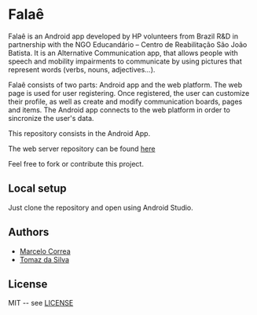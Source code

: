 # Falaê

Falaê is an Android app developed by HP volunteers from Brazil R&D in
partnership with the NGO Educandário – Centro de Reabilitação São João
Batista. It is an Alternative Communication app, that allows people with
speech and mobility impairments to communicate by using pictures that
represent words (verbs, nouns, adjectives…).

Falaê consists of two parts: Android app and the web platform. The web page is used for user registering. Once registered, the user can customize their profile, as well as create and modify communication boards, pages and items. The Android app connects to the web platform in order to sincronize the user's data.

This repository consists in the Android App.

The web server repository can be found [here](https://github.com/marcelorcorrea/falae)

Feel free to fork or contribute this project.

## Local setup

Just clone the repository and open using Android Studio.

## Authors

* [Marcelo Correa](https://github.com/marcelorcorrea)
* [Tomaz da Silva](https://github.com/trdasilva)

## License

MIT -- see [LICENSE](LICENSE)


